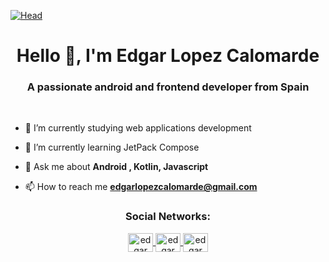 [![Head](https://user-images.githubusercontent.com/24995646/189483417-c8008ba0-33eb-46e1-bf4f-bb4a5ed431f2.png)](https://eddyzxq.github.io/)



<h1 align="center">Hello 🤙, I'm Edgar Lopez Calomarde</h1>
<h3 align="center">A passionate android and frontend developer from Spain</h3>
<br>

<!--
<img align="right" alt="Coding" width="400" src="https://user-images.githubusercontent.com/24995646/189483022-3f125101-209b-4c9b-990b-cfb4bc9e4068.png">
-->


- 🔭 I’m currently studying web applications development

- 🌱 I’m currently learning JetPack Compose

- 💬 Ask me about **Android , Kotlin, Javascript**

- 📫 How to reach me **edgarlopezcalomarde@gmail.com**



<h3 align="center">Social Networks:</h3>
<p align="center">

<a href="https://www.linkedin.com/in/edgar-lopez-calomarde-971966212/" target="blank">
<img align="center" src="https://user-images.githubusercontent.com/24995646/189480478-5dba734a-5e84-4b18-b6d1-d283dd14c7a6.svg" alt="edgar linkedin" height="30"width="40" />
</a>


<a href="https://www.instagram.com/eltete_edgar/" target="blank">
<img align="center" src="https://user-images.githubusercontent.com/24995646/189480656-b46ce576-691d-4619-aa4e-3aad18ddbf10.svg" alt="edgar instagram" height="30"width="40" />
</a>


<a href="https://www.youtube.com/channel/UC4Bp0euKLbYgoGeJopYTlVg" target="blank">
<img align="center" src="https://user-images.githubusercontent.com/24995646/189480681-3b45b5aa-42a6-4aaf-bb94-962cb5f6149c.svg" alt="edgar youtube" height="30"width="40" />
</a>


</p>

